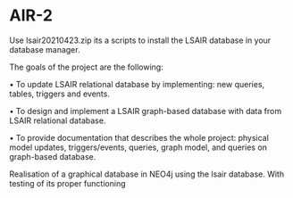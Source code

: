 # AIR-2
Use lsair20210423.zip its a scripts to install the LSAIR database in your database manager.


The goals of the project are the following:

• To update LSAIR relational database by implementing: new queries, tables, triggers
and events.

• To design and implement a LSAIR graph-based database with data from LSAIR
relational database.

• To provide documentation that describes the whole project: physical model updates,
triggers/events, queries, graph model, and queries on graph-based database.


Realisation of a graphical database in NEO4j using the lsair database. With testing of its proper functioning


